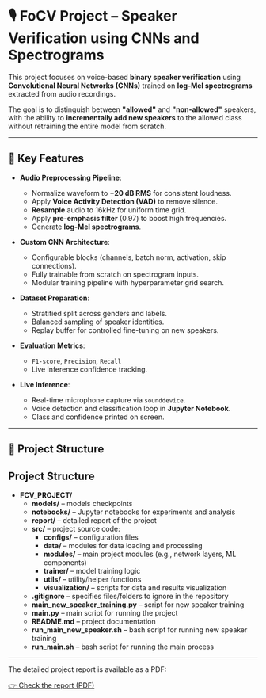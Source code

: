 # 🎙️ FoCV Project – Speaker Verification using CNNs and Spectrograms

This project focuses on voice-based **binary speaker verification** using **Convolutional Neural Networks (CNNs)** trained on **log-Mel spectrograms** extracted from audio recordings.

The goal is to distinguish between **"allowed"** and **"non-allowed"** speakers, with the ability to **incrementally add new speakers** to the allowed class without retraining the entire model from scratch.

---

## 🔧 Key Features

- **Audio Preprocessing Pipeline**:
  - Normalize waveform to **−20 dB RMS** for consistent loudness.
  - Apply **Voice Activity Detection (VAD)** to remove silence.
  - **Resample** audio to 16kHz for uniform time grid.
  - Apply **pre-emphasis filter** (0.97) to boost high frequencies.
  - Generate **log-Mel spectrograms**.

- **Custom CNN Architecture**:
  - Configurable blocks (channels, batch norm, activation, skip connections).
  - Fully trainable from scratch on spectrogram inputs.
  - Modular training pipeline with hyperparameter grid search.

- **Dataset Preparation**:
  - Stratified split across genders and labels.
  - Balanced sampling of speaker identities.
  - Replay buffer for controlled fine-tuning on new speakers.

- **Evaluation Metrics**:
  - `F1-score`, `Precision`, `Recall`
  - Live inference confidence tracking.

- **Live Inference**:
  - Real-time microphone capture via `sounddevice`.
  - Voice detection and classification loop in **Jupyter Notebook**.
  - Class and confidence printed on screen.

---

## 📁 Project Structure

## Project Structure

- **FCV_PROJECT/**
    - **models/** – models checkpoints
    - **notebooks/** – Jupyter notebooks for experiments and analysis
    - **report/** – detailed report of the project
    - **src/** – project source code:
        - **configs/** – configuration files
        - **data/** – modules for data loading and processing
        - **modules/** – main project modules (e.g., network layers, ML components)
        - **trainer/** – model training logic
        - **utils/** – utility/helper functions
        - **visualization/** – scripts for data and results visualization
    - **.gitignore** – specifies files/folders to ignore in the repository
    - **main_new_speaker_training.py** – script for new speaker training
    - **main.py** – main script for running the project
    - **README.md** – project documentation
    - **run_main_new_speaker.sh** – bash script for running new speaker training
    - **run_main.sh** – bash script for running the main process

---

The detailed project report is available as a PDF:

[👉 Check the report (PDF)](report/FoCV%20Report.pdf)

